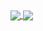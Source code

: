 <a href="https://github.com/david-lev">

  <img align="center" src="https://github-readme-stats.vercel.app/api?username=david-lev&show_icons=true&count_private=true&theme=dark" />

</a>

<a href="https://github.com/david-lev">

  <img align="center" src="https://github-readme-stats.vercel.app/api/top-langs/?username=david-lev&layout=compact&hide=CSS&theme=dark&show_icons=true&count_private=true" />

</a>
